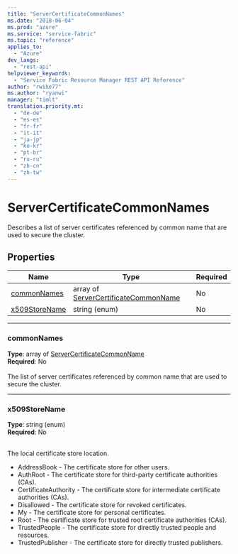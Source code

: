```yaml
---
title: "ServerCertificateCommonNames"
ms.date: "2018-06-04"
ms.prod: "azure"
ms.service: "service-fabric"
ms.topic: "reference"
applies_to: 
  - "Azure"
dev_langs: 
  - "rest-api"
helpviewer_keywords: 
  - "Service Fabric Resource Manager REST API Reference"
author: "rwike77"
ms.author: "ryanwi"
manager: "timlt"
translation.priority.mt: 
  - "de-de"
  - "es-es"
  - "fr-fr"
  - "it-it"
  - "ja-jp"
  - "ko-kr"
  - "pt-br"
  - "ru-ru"
  - "zh-cn"
  - "zh-tw"
---
```

# ServerCertificateCommonNames

Describes a list of server certificates referenced by common name that are used to secure the cluster.

## Properties

| Name | Type | Required |
| --- | --- | --- |
| [commonNames](#commonnames) | array of [ServerCertificateCommonName](sfrp-model-servercertificatecommonname.md) | No |
| [x509StoreName](#x509storename) | string (enum) | No |

____
### commonNames
__Type__: array of [ServerCertificateCommonName](sfrp-model-servercertificatecommonname.md) <br/>
__Required__: No<br/>
<br/>
The list of server certificates referenced by common name that are used to secure the cluster.

____
### x509StoreName
__Type__: string (enum) <br/>
__Required__: No<br/>
<br/>


The local certificate store location.

  - AddressBook - The certificate store for other users.
  - AuthRoot - The certificate store for third-party certificate authorities (CAs).
  - CertificateAuthority - The certificate store for intermediate certificate authorities (CAs).
  - Disallowed - The certificate store for revoked certificates.
  - My - The certificate store for personal certificates.
  - Root - The certificate store for trusted root certificate authorities (CAs).
  - TrustedPeople - The certificate store for directly trusted people and resources.
  - TrustedPublisher - The certificate store for directly trusted publishers.



